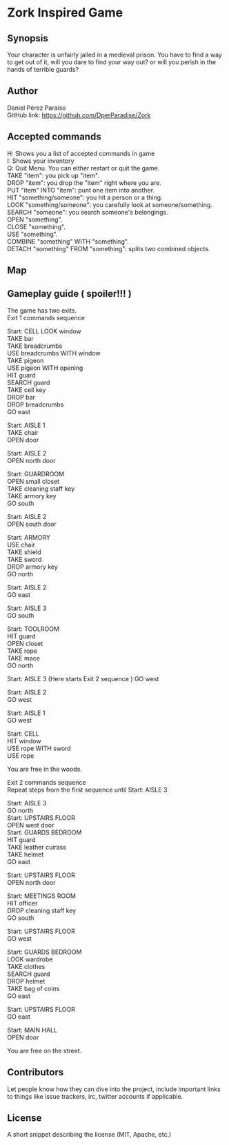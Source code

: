 # Zork Inspired Game

## Synopsis

Your character is unfairly jailed in a medieval prison. You have to find a way to get out of it, will you dare to find your way out? or will you perish in the hands of terrible guards?

## Author
Daniel Pérez Paraíso  
GitHub link: https://github.com/DperParadise/Zork   

## Accepted commands

H: Shows you a list of accepted commands in game  
I: Shows your inventory  
Q: Quit Menu. You can either restart or quit the game.  
TAKE "item": you pick up "item".  
DROP "item": you drop the "item" right where you are.  
PUT "item" INTO "item": punt one item into another.  
HIT "something/someone": you hit a person or a thing.  
LOOK "something/someone": you carefully look at someone/something.  
SEARCH "someone": you search someone's belongings.  
OPEN "something".   
CLOSE "something".  
USE "something".  
COMBINE "something" WITH "something".  
DETACH "something" FROM "something": splits two combined objects.  

## Map

## Gameplay guide ( spoiler!!! )

The game has two exits.  
Exit 1 commands sequence  

Start: CELL
LOOK window  
TAKE bar  
TAKE breadcrumbs  
USE breadcrumbs WITH window  
TAKE pigeon  
USE pigeon WITH opening  
HIT guard  
SEARCH guard  
TAKE cell key  
DROP bar  
DROP breadcrumbs  
GO east  

Start: AISLE 1  
TAKE chair  
OPEN door  

Start: AISLE 2  
OPEN north door  

Start: GUARDROOM  
OPEN small closet  
TAKE cleaning staff key  
TAKE armory key   
GO south  

Start: AISLE 2  
OPEN south door  

Start: ARMORY  
USE chair  
TAKE shield   
TAKE sword   
DROP armory key   
GO north  

Start: AISLE 2   
GO east   

Start: AISLE 3     
GO south  

Start: TOOLROOM  
HIT guard   
OPEN closet   
TAKE rope   
TAKE mace   
GO north   

Start: AISLE 3  (Here starts Exit 2 sequence ) 
GO west   

Start: AISLE 2   
GO west   

Start: AISLE 1   
GO west   

Start: CELL   
HIT window   
USE rope WITH sword   
USE rope

You are free in the woods.

Exit 2 commands sequence  
Repeat steps from the first sequence until Start: AISLE 3   

Start: AISLE 3   
GO north    
Start: UPSTAIRS FLOOR   
OPEN west door   
Start: GUARDS BEDROOM   
HIT guard   
TAKE leather cuirass   
TAKE helmet   
GO east   

Start: UPSTAIRS FLOOR   
OPEN north door   

Start: MEETINGS ROOM   
HIT officer   
DROP cleaning staff key   
GO south   

Start: UPSTAIRS FLOOR   
GO west   

Start: GUARDS BEDROOM   
LOOK wardrobe   
TAKE clothes   
SEARCH guard   
DROP helmet   
TAKE bag of coins   
GO east   

Start: UPSTAIRS FLOOR   
GO east   

Start: MAIN HALL   
OPEN door  

You are free on the street.







## Contributors

Let people know how they can dive into the project, include important links to things like issue trackers, irc, twitter accounts if applicable.

## License

A short snippet describing the license (MIT, Apache, etc.)
